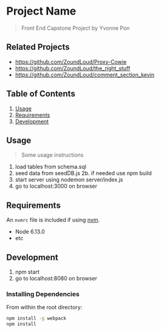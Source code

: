 # Project Name

> Front End Capstone Project by Yvonne Pon


## Related Projects

  - https://github.com/ZoundLoud/Proxy-Cowie
  - https://github.com/ZoundLoud/the_right_stuff
  - https://github.com/ZoundLoud/comment_section_kevin

## Table of Contents

1. [Usage](#Usage)
1. [Requirements](#requirements)
1. [Development](#development)

## Usage

> Some usage instructions
1. load tables from schema.sql
2. seed data from seedDB.js
2b. if needed use npm build
3. start server using nodemon server/index.js 
4. go to localhost:3000 on browser

## Requirements

An `nvmrc` file is included if using [nvm](https://github.com/creationix/nvm).

- Node 6.13.0
- etc

## Development
1. npm start
2. go to localhost:8080 on browser
### Installing Dependencies

From within the root directory:

```sh
npm install -g webpack
npm install
```


